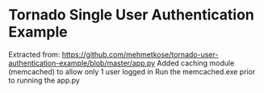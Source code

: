 # Tornado Single User Authentication Example
Extracted from: https://github.com/mehmetkose/tornado-user-authentication-example/blob/master/app.py
Added caching module (memcached) to allow only 1 user logged in
Run the memcached.exe prior to running the app.py


